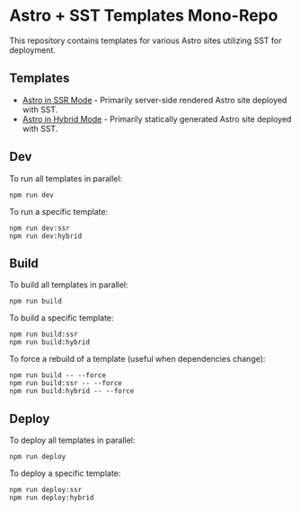 # Astro + SST Templates Mono-Repo

This repository contains templates for various Astro sites utilizing SST for deployment.

## Templates

- [Astro in SSR Mode](./apps/astro-ssr/) - Primarily server-side rendered Astro site deployed with SST.
- [Astro in Hybrid Mode](./apps/astro-hybrid/) - Primarily statically generated Astro site deployed with SST.

## Dev

To run all templates in parallel:

```
npm run dev
```

To run a specific template:

```
npm run dev:ssr
npm run dev:hybrid
```

## Build

To build all templates in parallel:

```
npm run build
```

To build a specific template:

```
npm run build:ssr
npm run build:hybrid
```

To force a rebuild of a template (useful when dependencies change):

```
npm run build -- --force
npm run build:ssr -- --force
npm run build:hybrid -- --force
```

## Deploy

To deploy all templates in parallel:

```
npm run deploy
```

To deploy a specific template:

```
npm run deploy:ssr
npm run deploy:hybrid
```
